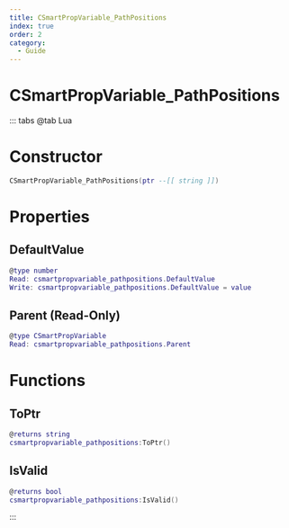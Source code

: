 ```yaml
---
title: CSmartPropVariable_PathPositions
index: true
order: 2
category:
  - Guide
---
```


# CSmartPropVariable_PathPositions

::: tabs
@tab Lua
# Constructor
```lua
CSmartPropVariable_PathPositions(ptr --[[ string ]])
```
# Properties
## DefaultValue 
```lua
@type number
Read: csmartpropvariable_pathpositions.DefaultValue
Write: csmartpropvariable_pathpositions.DefaultValue = value
```
## Parent (Read-Only)
```lua
@type CSmartPropVariable
Read: csmartpropvariable_pathpositions.Parent
```
# Functions
## ToPtr
```lua
@returns string
csmartpropvariable_pathpositions:ToPtr()
```
## IsValid
```lua
@returns bool
csmartpropvariable_pathpositions:IsValid()
```

:::